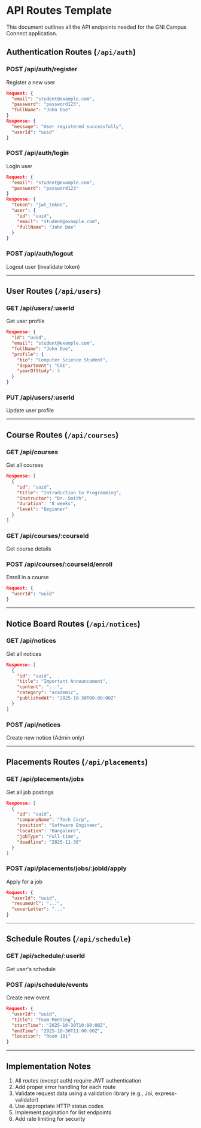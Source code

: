 # API Routes Template

This document outlines all the API endpoints needed for the GNI Campus Connect application.

## Authentication Routes (`/api/auth`)

### POST /api/auth/register
Register a new user
```json
Request: {
  "email": "student@example.com",
  "password": "password123",
  "fullName": "John Doe"
}
Response: {
  "message": "User registered successfully",
  "userId": "uuid"
}
```

### POST /api/auth/login
Login user
```json
Request: {
  "email": "student@example.com",
  "password": "password123"
}
Response: {
  "token": "jwt_token",
  "user": {
    "id": "uuid",
    "email": "student@example.com",
    "fullName": "John Doe"
  }
}
```

### POST /api/auth/logout
Logout user (invalidate token)

---

## User Routes (`/api/users`)

### GET /api/users/:userId
Get user profile
```json
Response: {
  "id": "uuid",
  "email": "student@example.com",
  "fullName": "John Doe",
  "profile": {
    "bio": "Computer Science Student",
    "department": "CSE",
    "yearOfStudy": 3
  }
}
```

### PUT /api/users/:userId
Update user profile

---

## Course Routes (`/api/courses`)

### GET /api/courses
Get all courses
```json
Response: [
  {
    "id": "uuid",
    "title": "Introduction to Programming",
    "instructor": "Dr. Smith",
    "duration": "8 weeks",
    "level": "Beginner"
  }
]
```

### GET /api/courses/:courseId
Get course details

### POST /api/courses/:courseId/enroll
Enroll in a course
```json
Request: {
  "userId": "uuid"
}
```

---

## Notice Board Routes (`/api/notices`)

### GET /api/notices
Get all notices
```json
Response: [
  {
    "id": "uuid",
    "title": "Important Announcement",
    "content": "...",
    "category": "academic",
    "publishedAt": "2025-10-30T00:00:00Z"
  }
]
```

### POST /api/notices
Create new notice (Admin only)

---

## Placements Routes (`/api/placements`)

### GET /api/placements/jobs
Get all job postings
```json
Response: [
  {
    "id": "uuid",
    "companyName": "Tech Corp",
    "position": "Software Engineer",
    "location": "Bangalore",
    "jobType": "Full-time",
    "deadline": "2025-11-30"
  }
]
```

### POST /api/placements/jobs/:jobId/apply
Apply for a job
```json
Request: {
  "userId": "uuid",
  "resumeUrl": "...",
  "coverLetter": "..."
}
```

---

## Schedule Routes (`/api/schedule`)

### GET /api/schedule/:userId
Get user's schedule

### POST /api/schedule/events
Create new event
```json
Request: {
  "userId": "uuid",
  "title": "Team Meeting",
  "startTime": "2025-10-30T10:00:00Z",
  "endTime": "2025-10-30T11:00:00Z",
  "location": "Room 101"
}
```

---

## Implementation Notes

1. All routes (except auth) require JWT authentication
2. Add proper error handling for each route
3. Validate request data using a validation library (e.g., Joi, express-validator)
4. Use appropriate HTTP status codes
5. Implement pagination for list endpoints
6. Add rate limiting for security

